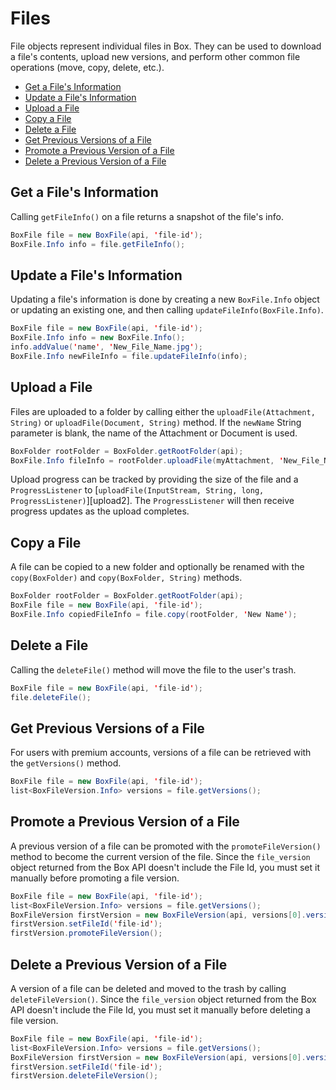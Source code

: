 Files
=====

File objects represent individual files in Box. They can be used to download a
file's contents, upload new versions, and perform other common file operations
(move, copy, delete, etc.).

* [Get a File's Information](#get-a-files-information)
* [Update a File's Information](#update-a-files-information)
* [Upload a File](#upload-a-file)
* [Copy a File](#copy-a-file)
* [Delete a File](#delete-a-file)
* [Get Previous Versions of a File](#get-previous-versions-of-a-file)
* [Promote a Previous Version of a File](#promote-a-previous-version-of-a-file)
* [Delete a Previous Version of a File](#delete-a-previous-version-of-a-file)

Get a File's Information
------------------------

Calling `getFileInfo()` on a file returns a snapshot of the file's info.

```java
BoxFile file = new BoxFile(api, 'file-id');
BoxFile.Info info = file.getFileInfo();
```

Update a File's Information
---------------------------

Updating a file's information is done by creating a new `BoxFile.Info`
object or updating an existing one, and then calling `updateFileInfo(BoxFile.Info)`.

```java
BoxFile file = new BoxFile(api, 'file-id');
BoxFile.Info info = new BoxFile.Info();
info.addValue('name', 'New_File_Name.jpg');
BoxFile.Info newFileInfo = file.updateFileInfo(info);
```

Upload a File
-------------

Files are uploaded to a folder by calling either the `uploadFile(Attachment, String)`
or `uploadFile(Document, String)` method.  If the `newName` String parameter is blank,
the name of the Attachment or Document is used.

```java
BoxFolder rootFolder = BoxFolder.getRootFolder(api);
BoxFile.Info fileInfo = rootFolder.uploadFile(myAttachment, 'New_File_Name.jpg');
```

Upload progress can be tracked by providing the size of the file and a
`ProgressListener` to
[`uploadFile(InputStream, String, long, ProgressListener)`][upload2]. The
`ProgressListener` will then receive progress updates as the upload completes.

Copy a File
-----------

A file can be copied to a new folder and optionally be renamed with the
`copy(BoxFolder)` and `copy(BoxFolder, String)` methods.

```java
BoxFolder rootFolder = BoxFolder.getRootFolder(api);
BoxFile file = new BoxFile(api, 'file-id');
BoxFile.Info copiedFileInfo = file.copy(rootFolder, 'New Name');
```

Delete a File
-------------

Calling the `deleteFile()` method will move the file to the user's trash.

```java
BoxFile file = new BoxFile(api, 'file-id');
file.deleteFile();
```

Get Previous Versions of a File
-------------------------------

For users with premium accounts, versions of a file can be retrieved with the
`getVersions()` method.

```java
BoxFile file = new BoxFile(api, 'file-id');
list<BoxFileVersion.Info> versions = file.getVersions();
```

Promote a Previous Version of a File
------------------------------------

A previous version of a file can be promoted with the `promoteFileVersion()`
method to become the current version of the file.  Since the `file_version` object returned
from the Box API doesn't include the File Id, you must set it manually before promoting a
file version.

```java
BoxFile file = new BoxFile(api, 'file-id');
list<BoxFileVersion.Info> versions = file.getVersions();
BoxFileVersion firstVersion = new BoxFileVersion(api, versions[0].versionId);
firstVersion.setFileId('file-id');
firstVersion.promoteFileVersion();
```

Delete a Previous Version of a File
-----------------------------------

A version of a file can be deleted and moved to the trash by calling
`deleteFileVersion()`. Since the `file_version` object returned
from the Box API doesn't include the File Id, you must set it manually 
before deleting a file version.

```java
BoxFile file = new BoxFile(api, 'file-id');
list<BoxFileVersion.Info> versions = file.getVersions();
BoxFileVersion firstVersion = new BoxFileVersion(api, versions[0].versionId);
firstVersion.setFileId('file-id');
firstVersion.deleteFileVersion();
```
